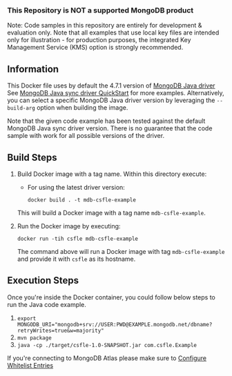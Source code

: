 ### This Repository is NOT a supported MongoDB product

Note: Code samples in this repository are entirely for development & evaluation only. Note that all examples that use local key files are intended only for illustration - for production purposes, the integrated Key Management Service (KMS) option is strongly recommended.


## Information

This Docker file uses by default the 4.7.1 version of [MongoDB Java driver](https://docs.mongodb.com/drivers/java/)
See [MongoDB Java sync driver QuickStart](https://www.mongodb.com/docs/drivers/java/sync/current/quick-start/) for more examples.
Alternatively, you can select a specific MongoDB Java driver version by leveraging the `--build-arg` option when building the image.

Note that the given code example has been tested against the default MongoDB Java sync driver version. There is no guarantee that the code sample with work for all possible versions of the driver.

## Build Steps 

1. Build Docker image with a tag name. Within this directory execute: 
   * For using the latest driver version:
     ```
     docker build . -t mdb-csfle-example
     ```
   This will build a Docker image with a tag name `mdb-csfle-example`. 

2. Run the Docker image by executing:
   ```
   docker run -tih csfle mdb-csfle-example
   ```
   The command above will run a Docker image with tag `mdb-csfle-example` and provide it with `csfle` as its hostname. 

## Execution Steps

Once you're inside the Docker container, you could follow below steps to run the Java code example. 

1. `export MONGODB_URI="mongodb+srv://USER:PWD@EXAMPLE.mongodb.net/dbname?retryWrites=true&w=majority"`
2. `mvn package`
3. `java -cp ./target/csfle-1.0-SNAPSHOT.jar com.csfle.Example`

If you're connecting to MongoDB Atlas please make sure to [Configure Whitelist Entries](https://docs.atlas.mongodb.com/security-whitelist/)
